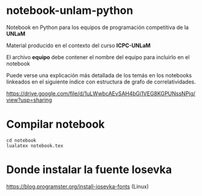 # notebook-unlam-python
 
 Notebook en Python para los equipos de programación competitiva de la **UNLaM**

 Material producido en el contexto del curso **ICPC-UNLaM**

 El archivo **equipo** debe contener el nombre del equipo para incluirlo en el notebook

 Puede verse una explicación más detallada de los temás en los notebooks linkeados en el siguiente índice con estructura de grafo de correlatividades.

 https://drive.google.com/file/d/1uLWwbcAEvSAH4bGi1VEG8KGPUNssNPjg/view?usp=sharing

# Compilar notebook

```
cd notebook
lualatex notebook.tex
```

# Donde instalar la fuente Iosevka

https://blog.programster.org/install-iosevka-fonts (Linux)